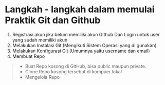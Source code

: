 # Langkah - langkah dalam memulai Praktik Git dan Github
1. Registrasi akun jika belum memiliki akun Github Dan Login untuk user yang sudah memiliki akun
2. Melakukan Instalasi Git (Mengikuti Sistem Operasi yang di gunakan)
3. Melakukan Konfigurasi Git (Umumnya yaitu username dan email)
4. Membuat Repo
> - Buat Repo kosong di GitHub, bisa public maupun private.
> - Clone Repo kosong tersebut di kompuer lokal
> - Mengelola Repo
